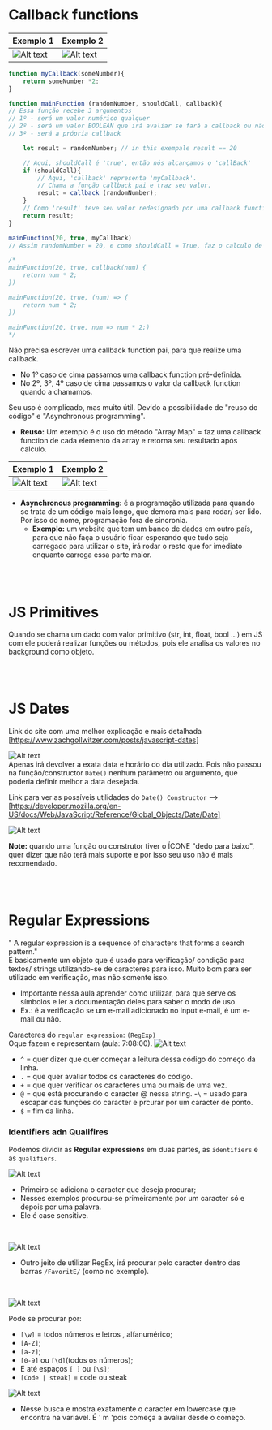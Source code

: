 # Callback functions

| Exemplo 1 | Exemplo 2|
| ----------------------------------- | -----------------------------------
| ![Alt text](image.png) | ![Alt text](image-1.png) |


```js
function myCallback(someNumber){
    return someNumber *2;
}

function mainFunction (randomNumber, shouldCall, callback){
// Essa função recebe 3 argumentos
// 1º - será um valor numérico qualquer
// 2º - será um valor BOOLEAN que irá avaliar se fará a callback ou não
// 3º - será a própria callback

    let result = randomNumber; // in this exempale result == 20

    // Aqui, shouldCall é 'true', então nós alcançamos o 'callBack'
    if (shouldCall){
        // Aqui, 'callback' representa 'myCallback'. 
        // Chama a função callback pai e traz seu valor.
        result = callback (randomNumber);
    }
    // Como 'result' teve seu valor redesignado por uma callback function, return 40
    return result;
}

mainFunction(20, true, myCallback)
// Assim randomNumber = 20, e como shouldCall = True, faz o calculo de result = 20 (* 2)

/* 
mainFunction(20, true, callback(num) {
    return num * 2;
})

mainFunction(20, true, (num) => {
    return num * 2;
})

mainFunction(20, true, num => num * 2;)
*/
```

Não precisa escrever uma callback  function pai, para que realize uma callback.

- No 1º caso de cima passamos uma callback function pré-definida.
- No 2º, 3º, 4º  caso de cima passamos o valor da callback function quando a chamamos.

Seu uso é complicado, mas muito útil. Devido a possibilidade de "reuso do código" e "Asynchronous programming".

- **Reuso:** Um exemplo é o uso do método "Array Map" = faz uma callback function de cada elemento da array e retorna seu resultado após calculo.

| Exemplo 1 | Exemplo 2|
| ----------------------------------- | -----------------------------------
| ![Alt text](image-2.png) <br> | ![Alt text](image-3.png) |


- **Asynchronous programming:** é a programação utilizada para quando se trata de um código mais longo, que demora mais para rodar/ ser lido. Por isso do nome, programação fora de sincronia.
  - **Exemplo:** um website que tem um banco de dados em outro país, para que não faça o usuário ficar esperando que tudo seja carregado para utilizar o site, irá rodar o resto que for imediato enquanto carrega essa parte maior.


<br>
<br>

# JS Primitives
Quando se chama um dado com valor primitivo (str, int, float, bool ...) em JS com ele poderá realizar funções ou métodos, pois ele analisa os valores no background como objeto.


<br>
<br>

# JS Dates
Link do site com uma melhor explicação e mais detalhada [https://www.zachgollwitzer.com/posts/javascript-dates]

![Alt text](image-4.png) <br>
Apenas irá devolver a exata data e horário do dia utilizado. Pois não passou na função/constructor ``Date()`` nenhum parâmetro ou argumento, que poderia definir melhor a data desejada.

Link para ver as possíveis utilidades do `Date() Constructor` --> [https://developer.mozilla.org/en-US/docs/Web/JavaScript/Reference/Global_Objects/Date/Date] 

![Alt text](image-5.png)

**Note:** quando uma função ou construtor tiver o ÍCONE "dedo para baixo", quer dizer que não terá mais suporte e por isso seu uso não é mais recomendado.

<br>
<br>

# Regular Expressions
"
A regular expression is a sequence of characters that forms a search pattern." <br>
É basicamente um objeto que é usado para verificação/ condição para textos/ strings utilizando-se de caracteres para isso. Muito bom para ser utilizado em verificação, mas não somente isso.

- Importante nessa aula aprender como utilizar, para que serve os símbolos e ler a documentação deles para saber o modo de uso.
- Ex.: é a verificação se um e-mail adicionado no input e-mail, é um e-mail ou não.

Caracteres do `regular expression`: `(RegExp)` <br>
Oque fazem e representam (aula: 7:08:00).
![Alt text](image-6.png)

- `^` = quer dizer que quer começar a leitura dessa código do começo da linha.
- `.` = que quer avaliar todos os caracteres do código.
- `+` = que quer verificar os caracteres uma ou mais de uma vez.
- `@` = que está procurando o caracter @ nessa string.
-`\` = usado para escapar das funções do caracter e prcurar por um caracter de ponto.
- `$` = fim da linha.


### Identifiers adn Qualifires
Podemos dividir as **Regular expressions** em duas partes, as `identifiers` e as `qualifiers`.

![Alt text](image-7.png)
- Primeiro se adiciona o caracter que deseja procurar;
- Nesses exemplos procurou-se primeiramente por um caracter só e depois por uma palavra.
- Ele é case sensitive.

<br>

![Alt text](image-8.png)
- Outro jeito de utilizar RegEx, irá procurar pelo caracter dentro das barras `/FavoritE/` (como no exemplo).

<br>

![Alt text](image-9.png)

Pode se procurar por:
- `[\w]` = todos números e letros , alfanumérico;
- `[A-Z]`;
- `[a-z]`;
- `[0-9]` ou `[\d]`(todos os números);
- E até espaços `[ ]` ou `[\s]`;
- `[Code | steak]` =  code ou steak

![Alt text](image-10.png)
- Nesse busca e mostra exatamente o caracter em lowercase que encontra na variável. É ' m 'pois começa a avaliar desde o começo.